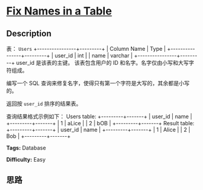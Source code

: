 # [Fix Names in a Table][title]

## Description

表： `Users`
            +----------------+---------+    | Column Name    | Type    |    +----------------+---------+    | user_id        | int     |    | name           | varchar |    +----------------+---------+    user_id 是该表的主键。    该表包含用户的 ID 和名字。名字仅由小写和大写字符组成。    

编写一个 SQL 查询来修复名字，使得只有第一个字符是大写的，其余都是小写的。

返回按 `user_id` 排序的结果表。

查询结果格式示例如下：
            Users table:    +---------+-------+    | user_id | name  |    +---------+-------+    | 1       | aLice |    | 2       | bOB   |    +---------+-------+        Result table:    +---------+-------+    | user_id | name  |    +---------+-------+    | 1       | Alice |    | 2       | Bob   |    +---------+-------+    


**Tags:** Database

**Difficulty:** Easy

## 思路

[title]: https://leetcode-cn.com/problems/fix-names-in-a-table
